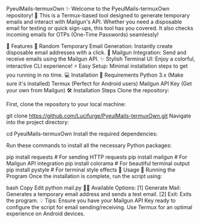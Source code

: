 PyeulMails-termuxOwn ✨
Welcome to the PyeulMails-termuxOwn repository! 🎉 This is a Termux-based tool designed to generate temporary emails and interact with Mailgun's API. Whether you need a disposable email for testing or quick sign-ups, this tool has you covered. It also checks incoming emails for OTPs (One-Time Passwords) seamlessly!

🚀 Features
🎯 Random Temporary Email Generation: Instantly create disposable email addresses with a click.
📧 Mailgun Integration: Send and receive emails using the Mailgun API.
✨ Stylish Terminal UI: Enjoy a colorful, interactive CLI experience!
⚡ Easy Setup: Minimal installation steps to get you running in no time.
💻 Installation
📜 Requirements
Python 3.x (Make sure it's installed)
Termux (Perfect for Android users)
Mailgun API Key (Get your own from Mailgun)
🛠️ Installation Steps
Clone the repository:

First, clone the repository to your local machine:

git clone https://github.com/Lucifurge/PyeulMails-termuxOwn.git
Navigate into the project directory:


cd PyeulMails-termuxOwn
Install the required dependencies:

Run these commands to install all the necessary Python packages:


pip install requests     # For sending HTTP requests
pip install mailgun      # For Mailgun API integration
pip install colorama     # For beautiful terminal output
pip install pystyle      # For terminal style effects
🚀 Usage
📲 Running the Program
Once the installation is complete, run the script using:

bash
Copy
Edit
python mail.py
🧑‍💻 Available Options:
[1] Generate Mail: Generates a temporary email address and sends a test email.
[2] Exit: Exits the program.
💡 Tips:
Ensure you have your Mailgun API Key ready to configure the script for email sending/receiving.
Use Termux for an optimal experience on Android devices.
